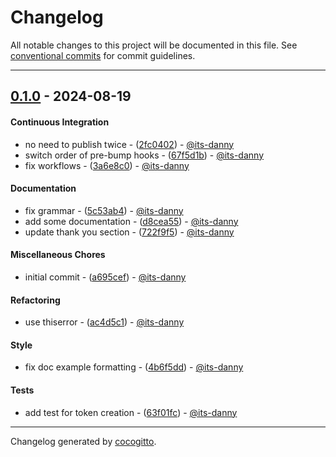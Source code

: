 # Changelog
All notable changes to this project will be documented in this file. See [conventional commits](https://www.conventionalcommits.org/) for commit guidelines.

- - -
## [0.1.0](https://github.com/quiet-camp/tower-surf/compare/a695cefbc172f451564b364778d07aa5ef941dff..0.1.0) - 2024-08-19
#### Continuous Integration
- no need to publish twice - ([2fc0402](https://github.com/quiet-camp/tower-surf/commit/2fc0402ffcee7f254d32baeece3c6810d05b4cc7)) - [@its-danny](https://github.com/its-danny)
- switch order of pre-bump hooks - ([67f5d1b](https://github.com/quiet-camp/tower-surf/commit/67f5d1bbce8d8c7029ff50c49b1b845579106405)) - [@its-danny](https://github.com/its-danny)
- fix workflows - ([3a6e8c0](https://github.com/quiet-camp/tower-surf/commit/3a6e8c0b02d023589df735dc393a865fe56f9ae3)) - [@its-danny](https://github.com/its-danny)
#### Documentation
- fix grammar - ([5c53ab4](https://github.com/quiet-camp/tower-surf/commit/5c53ab43503cbb169d45ec0e566f3871d49dd83e)) - [@its-danny](https://github.com/its-danny)
- add some documentation - ([d8cea55](https://github.com/quiet-camp/tower-surf/commit/d8cea5593f5daf46fed1fb433e479c919555e711)) - [@its-danny](https://github.com/its-danny)
- update thank you section - ([722f9f5](https://github.com/quiet-camp/tower-surf/commit/722f9f5646d8b798eab703e47398a06d947cb179)) - [@its-danny](https://github.com/its-danny)
#### Miscellaneous Chores
- initial commit - ([a695cef](https://github.com/quiet-camp/tower-surf/commit/a695cefbc172f451564b364778d07aa5ef941dff)) - [@its-danny](https://github.com/its-danny)
#### Refactoring
- use thiserror - ([ac4d5c1](https://github.com/quiet-camp/tower-surf/commit/ac4d5c1d16cb4971f2df73a0cd8f8d36a70dc62a)) - [@its-danny](https://github.com/its-danny)
#### Style
- fix doc example formatting - ([4b6f5dd](https://github.com/quiet-camp/tower-surf/commit/4b6f5dd48cf37dd0c25e5c0add2ab20191c5908a)) - [@its-danny](https://github.com/its-danny)
#### Tests
- add test for token creation - ([63f01fc](https://github.com/quiet-camp/tower-surf/commit/63f01fc438351f15ed552e5167aa0995fc02ea90)) - [@its-danny](https://github.com/its-danny)

- - -

Changelog generated by [cocogitto](https://github.com/cocogitto/cocogitto).